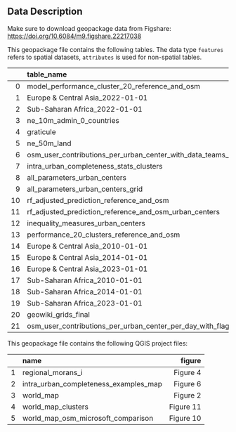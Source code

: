 ## Data Description
Make sure to download geopackage data from Figshare: https://doi.org/10.6084/m9.figshare.22217038

This geopackage file contains the following tables. The data type `features` refers to spatial datasets, `attributes` is used for non-spatial tables.

|     | table_name                                                  | data_type   |
|----:|:------------------------------------------------------------|:------------|
|   0 | model_performance_cluster_20_reference_and_osm              | attributes  |
|   1 | Europe & Central Asia_2022-01-01                            | features    |
|   2 | Sub-Saharan Africa_2022-01-01                               | features    |
|   3 | ne_10m_admin_0_countries                                    | features    |
|   4 | graticule                                                   | features    |
|   5 | ne_50m_land                                                 | features    |
|   6 | osm_user_contributions_per_urban_center_with_data_teams_csv | attributes  |
|   7 | intra_urban_completeness_stats_clusters                     | attributes  |
|   8 | all_parameters_urban_centers                                | features    |
|   9 | all_parameters_urban_centers_grid                           | features    |
|  10 | rf_adjusted_prediction_reference_and_osm                    | features    |
|  11 | rf_adjusted_prediction_reference_and_osm_urban_centers      | features    |
|  12 | inequality_measures_urban_centers                           | features    |
|  13 | performance_20_clusters_reference_and_osm                   | features    |
|  14 | Europe & Central Asia_2010-01-01                            | features    |
|  15 | Europe & Central Asia_2014-01-01                            | features    |
|  16 | Europe & Central Asia_2023-01-01                            | features    |
|  17 | Sub-Saharan Africa_2010-01-01                               | features    |
|  18 | Sub-Saharan Africa_2014-01-01                               | features    |
|  19 | Sub-Saharan Africa_2023-01-01                               | features    |
|  20 | geowiki_grids_final                                         | features    |
|  21 | osm_user_contributions_per_urban_center_per_day_with_flag   | attributes  |


This geopackage file contains the following QGIS project files:

|    | name                                  |    figure | 
|---:|:--------------------------------------|----------:|
|  1 | regional_morans_i                     |  Figure 4 |
|  2 | intra_urban_completeness_examples_map |  Figure 6 |
|  3 | world_map                             |  Figure 2 | 
|  4 | world_map_clusters                    | Figure 11 |
|  5 | world_map_osm_microsoft_comparison    | Figure 10 | 




